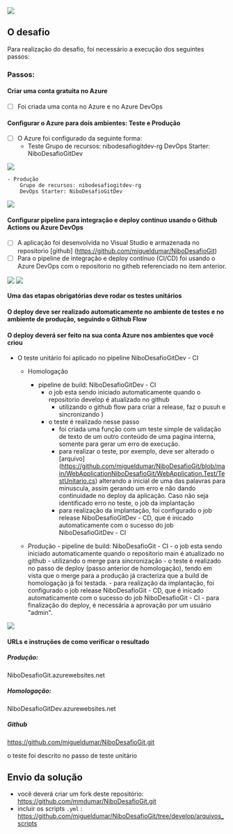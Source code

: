<img src="https://github.com/migueldumar/NiboDesafioGit/blob/develop/desafio_01.png" align="center">

## O desafio

Para realização do desafio, foi necessário a execução dos seguintes passos:

### Passos:

#### Criar uma conta gratuita no Azure
- [ ] Foi criada uma conta no Azure e no Azure DevOps

#### Configurar o Azure para dois ambientes: Teste e Produção
- [ ] O Azure foi configurado da seguinte forma: 
	- Teste 
		Grupo de recursos: nibodesafiogitdev-rg
		DevOps Starter: NiboDesafioGitDev
<img src="https://github.com/migueldumar/NiboDesafioGit/blob/develop/NiboDesafioGitDev.png" align="center">
	
	- Produção
		Grupo de recursos: nibodesafiogitdev-rg
		DevOps Starter: NiboDesafioGitDev	

<img src="https://github.com/migueldumar/NiboDesafioGit/blob/develop/NiboDesafioGit.png" align="center">

#### Configurar pipeline para integração e deploy contínuo usando o Github Actions ou Azure DevOps
- [ ] A aplicação foi desenvolvida no Visual Studio e armazenada no repositorio [github] (https://github.com/migueldumar/NiboDesafioGit)
- [ ] Para o pipeline de integração e deploy contínuo (CI/CD) foi usando o Azure DevOps com o repositorio no githeb referenciado no item anterior. 

<img src="https://github.com/migueldumar/NiboDesafioGit/blob/develop/NiboDesafioGit_CI_CD.png" align="center">
<img src="https://github.com/migueldumar/NiboDesafioGit/blob/develop/NiboDesafioGitDev_CI_CD.png" align="center">

#### Uma das etapas obrigatórias deve rodar os testes unitários
#### O deploy deve ser realizado automaticamente no ambiente de testes e no ambiente de produção, seguindo o Github Flow
#### O deploy deverá ser feito na sua conta Azure nos ambientes que você criou

- O teste unitário foi aplicado no pipeline NiboDesafioGitDev - CI
	- Homologação
		- pipeline de build: NiboDesafioGitDev - CI
			- o job esta sendo iniciado automaticamente quando o repositorio develop é atualizado no github 
				- utilizando o github flow para criar a release, faz o pusuh e sincronizando )
			- o teste é realizado nesse passo
				- foi criada uma função com um teste simple de validação de texto de um outro conteúdo de uma pagina interna, somente para gerar um erro de execução.
				- para realizar o teste, por exemplo, deve ser alterado o [arquivo] (https://github.com/migueldumar/NiboDesafioGit/blob/main/WebApplicationNiboDesafioGit/WebApplication.Test/TestUnitario.cs) alterando a inicial de uma das palavras para minuscula,
				assim gerando um erro e não dando continuidade no deploy da aplicação. Caso não seja identificado erro no teste, o job da implantação
				- para realização da implantação, foi configurado o job release NiboDesafioGitDev - CD, que é inicado automaticamente com o sucesso do job NiboDesafioGitDev - CI				
				
				
	- Produção
			- pipeline de build: NiboDesafioGit - CI
			- o job esta sendo iniciado automaticamente quando o repositorio main é atualizado no github 
				- utilizando o merge para sincronização
			- o teste é realizado no passo de deploy (passo anterior de homologação), tendo em vista que o merge para a produção já cracteriza que a build de homologação já foi testada.
			- para realização da implantação, foi configurado o job release NiboDesafioGit - CD, que é inicado automaticamente com o sucesso do job NiboDesafioGit - CI
			- para finalização do deploy, é necessária a aprovação por um usuário "admin".
			
<img src="https://github.com/migueldumar/NiboDesafioGit/blob/develop/NiboDesafioGit_approved_CD.png" align="center">
    
#### URLs e instruções de como verificar o resultado

##### Produção: 
NiboDesafioGit.azurewebsites.net

##### Homologação:
NiboDesafioGitDev.azurewebsites.net

##### Github
https://github.com/migueldumar/NiboDesafioGit.git

o teste foi descrito no passo de teste unitário


## Envio da solução
- você deverá criar um fork deste repositório: https://github.com/mmdumar/NiboDesafioGit.git
- incluir os scripts `.yml` : https://github.com/migueldumar/NiboDesafioGit/tree/develop/arquivos_scripts





